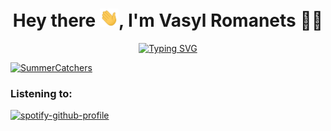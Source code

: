 <h1 align="center">Hey there <img src="https://raw.githubusercontent.com/ABSphreak/ABSphreak/master/gifs/Hi.gif" width="30px">, I'm Vasyl Romanets 👨‍💻</h1>

<p  align="center">
<a href="https://git.io/typing-svg"><img src="https://readme-typing-svg.herokuapp.com?font=Fira+Code&size=35&pause=1000&color=BA96AA&background=FF7DDC00&center=true&vCenter=true&random=false&width=900&height=70&lines=Game+dev+from+Ukraine+🇺🇦;10%2B+years+of+coding+experience+👨‍💻;Loves+open+source+and+cats+🐈‍⬛;Music+lover+🎸" alt="Typing SVG" /></a>
</p>

[![SummerCatchers](https://github.com/VasylRomanets/VasylRomanets/assets/23483473/8794c9d5-13ef-484a-919b-46a4150699e5)](https://summercatchers.com/)

### Listening to:
[![spotify-github-profile](https://spotify-github-profile.vercel.app/api/view?uid=o1dseaman&cover_image=true&theme=novatorem&show_offline=false&background_color=121212&interchange=false&bar_color=53b14f&bar_color_cover=true)](https://spotify-github-profile.vercel.app/api/view?uid=o1dseaman&redirect=true)

